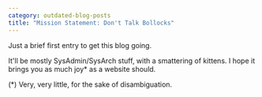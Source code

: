```yaml
---
category: outdated-blog-posts
title: "Mission Statement: Don't Talk Bollocks"
---
```


Just a brief first entry to get this blog going.

It'll be mostly SysAdmin/SysArch stuff, with a smattering of kittens. I hope it
brings you as much joy\* as a website should.

(\*) Very, very little, for the sake of disambiguation.
